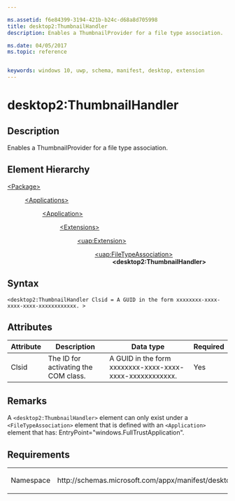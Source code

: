 ```yaml
---

ms.assetid: f6e84399-3194-421b-b24c-d68a8d705998
title: desktop2:ThumbnailHandler
description: Enables a ThumbnailProvider for a file type association.

ms.date: 04/05/2017
ms.topic: reference


keywords: windows 10, uwp, schema, manifest, desktop, extension 
---
```


# desktop2:ThumbnailHandler

## Description
Enables a ThumbnailProvider for a file type association.


## Element Hierarchy
<dl>
<dt><a href="element-package.md">&lt;Package&gt;</a></dt>
<dd>
<dl>
<dt><a href="element-applications.md">&lt;Applications&gt;</a></dt>
<dd>
<dl>
<dt><a href="element-application.md">&lt;Application&gt;</a></dt>
<dd>
<dl>
<dt><a href="element-1-extensions.md">&lt;Extensions&gt;</a></dt>
<dd>
<dl>
<dt><a href="element-uap-extension.md">&lt;uap:Extension&gt;</a></dt>
<dd>
<dl>
<dt><a href="element-uap-filetypeassociation.md">&lt;uap:FileTypeAssociation&gt;</a></dt>
<dd><b>&lt;desktop2:ThumbnailHandler&gt;</b></dd>
</dl>
</dd>
</dl>
</dd>
</dl>
</dd>
</dl>
</dd>
</dl>
</dd>
</dl>

## Syntax
```syntax
<desktop2:ThumbnailHandler Clsid = A GUID in the form xxxxxxxx-xxxx-xxxx-xxxx-xxxxxxxxxxxx. >
```

## Attributes
| Attribute | Description | Data type | Required |
|-----------|-------------|-----------|----------|
| Clsid | The ID for activating the COM class. | A GUID in the form xxxxxxxx-xxxx-xxxx-xxxx-xxxxxxxxxxxx. | Yes |

## Remarks
A `<desktop2:ThumbnailHandler>` element can only exist under a `<FileTypeAssociation>` element that is defined with an `<Application>` element that has: EntryPoint="windows.FullTrustApplication".


## Requirements

<table>
<colgroup>
<col width="50%" />
<col width="50%" />
</colgroup>
<tbody>
<tr class="odd">
<td><p>Namespace</p></td>
<td><p>http://schemas.microsoft.com/appx/manifest/desktop/windows10/2</p></td>
</tr>
</tbody>
</table>